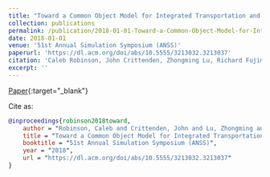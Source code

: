 ```yaml
---
title: "Toward a Common Object Model for Integrated Transportation and Land Use Models"
collection: publications
permalink: /publication/2018-01-01-Toward-a-Common-Object-Model-for-Integrated-Transportation-and-Land-Use-Models
date: 2018-01-01
venue: '51st Annual Simulation Symposium (ANSS)'
paperurl: 'https://dl.acm.org/doi/abs/10.5555/3213032.3213037'
citation: 'Caleb Robinson, John Crittenden, Zhongming Lu, Richard Fujimoto. &quot;Toward a Common Object Model for Integrated Transportation and Land Use Models.&quot; 51st Annual Simulation Symposium (ANSS), 2018.'
excerpt: ''
---
```

[Paper](https://dl.acm.org/doi/abs/10.5555/3213032.3213037){:target="_blank"}


Cite as: 
```bibtex
@inproceedings{robinson2018toward,
    author = "Robinson, Caleb and Crittenden, John and Lu, Zhongming and Fujimoto, Richard",
    title = "Toward a Common Object Model for Integrated Transportation and Land Use Models",
    booktitle = "51st Annual Simulation Symposium (ANSS)",
    year = "2018",
    url = "https://dl.acm.org/doi/abs/10.5555/3213032.3213037"
}
```